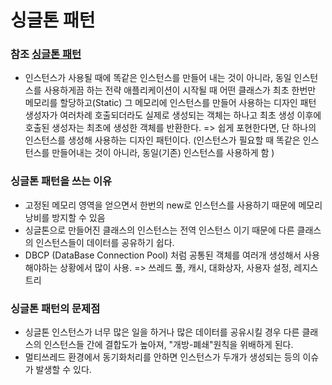 # 싱글톤 패턴

### 참조 <a href="http://jeong-pro.tistory.com/86?category=793347"> 싱글톤 패턴 </a>

- 인스턴스가 사용될 때에 똑같은 인스턴스를 만들어 내는 것이 아니라, 동일 인스턴스를 사용하게끔 하는 전략
애플리케이션이 시작될 때 어떤 클래스가 최초 한번만 메모리를 할당하고(Static) 그 메모리에 인스턴스를 만들어 사용하는 디자인 패턴
생성자가 여러차례 호출되더라도 실제로 생성되는 객체는 하나고 최초 생성 이후에 호출된 생성자는 최초에 생성한 객체를 반환한다.
=> 쉽게 포현한다면, 단 하나의 인스턴스를 생성해 사용하는 디자인 패턴이다.
   (인스턴스가 필요할 때 똑같은 인스턴스를 만들어내는 것이 아니라, 동일(기존) 인스턴스를 사용하게 함 )
   
   
### 싱글톤 패턴을 쓰는 이유
- 고정된 메모리 영역을 얻으면서 한번의 new로 인스턴스를 사용하기 때문에 메모리 낭비를 방지할 수 있음
- 싱글톤으로 만들어진 클래스의 인스턴스는 전역 인스턴스 이기 때문에 다른 클래스의 인스턴스들이 데이터를 공유하기 쉽다.
- DBCP (DataBase Connection Pool) 처럼 공통된 객체를 여러개 생성해서 사용해야하는 상황에서 많이 사용.
  => 쓰레드 풀, 캐시, 대화상자, 사용자 설정, 레지스트리


### 싱글톤 패턴의 문제점
- 싱글톤 인스턴스가 너무 많은 일을 하거나 많은 데이터를 공유시킬 경우 다른 클래스의 인스턴스들 간에 결합도가 높아져, "개방-폐쇄"원칙을 위배하게 된다.
- 멀티쓰레드 환경에서 동기화처리를 안하면 인스턴스가 두개가 생성되는 등의 이슈가 발생할 수 있다.

  

